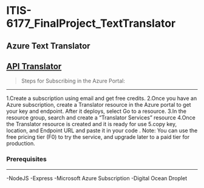 # ITIS-6177_FinalProject_TextTranslator
## **Azure Text Translator** 
[API Translator ](https://azure.microsoft.com/en-us/services/cognitive-services/translator/)
---

<blockquote>
    <p>Steps for Subscribing in the Azure Portal:</p>
</blockquote>

---

1.Create a subscription using email and get free credits.
2.Once you have an Azure subscription, create a Translator resource in the Azure portal to get your key and endpoint. After it deploys, select Go to a resource.
3.In the resource group, search and create a “Translator Services” resource 
4.Once the Translator resource is created and it is ready for use
5.copy key, location, and Endpoint URL  and paste it in your code .
Note: You can use the free pricing tier (F0) to try the service, and upgrade later to a paid tier for production.

### Prerequisites

---
-NodeJS
-Express
-Microsoft Azure Subscription
-Digital Ocean Droplet






